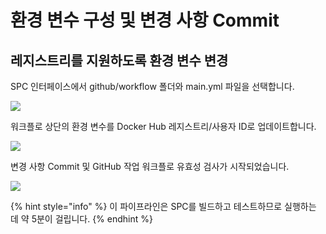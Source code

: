 # 환경 변수 구성 및 변경 사항 Commit

## 레지스트리를 지원하도록 환경 변수 변경

SPC 인터페이스에서 github/workflow 폴더와 main.yml 파일을 선택합니다.

![](https://partner-workshop-assets.s3.us-east-2.amazonaws.com/env\_var\_change.png)

워크플로 상단의 환경 변수를 Docker Hub 레지스트리/사용자 ID로 업데이트합니다.

![](https://partner-workshop-assets.s3.us-east-2.amazonaws.com/screen-shot-2020-08-25-at-3.35.08-pm.png)

변경 사항 Commit 및 GitHub 작업 워크플로 유효성 검사가 시작되었습니다.

![](https://partner-workshop-assets.s3.us-east-2.amazonaws.com/actions\_running\_purple\_circle.png)

{% hint style="info" %}
이 파이프라인은 SPC를 빌드하고 테스트하므로 실행하는 데 약 5분이 걸립니다.
{% endhint %}
